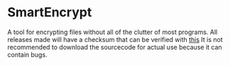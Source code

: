 # SmartEncrypt
A tool for encrypting files without all of the clutter of most programs.
All releases made will have a checksum that can be verified with [this](https://bitbucket.org/nothingperfectsoft/applicationverifier/downloads/applicationverifier.zip)
It is not recommended to download the sourcecode for actual use because it can contain bugs.
